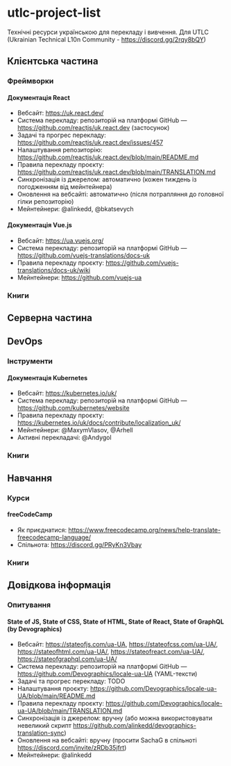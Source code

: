 # utlc-project-list

Технічні ресурси українською для перекладу і вивчення.
Для UTLC (Ukrainian Technical L10n Community - https://discord.gg/2rqy8bQY)

## Клієнтська частина

### Фреймворки

#### Документація React
- Вебсайт: https://uk.react.dev/
- Система перекладу: репозиторій на платформі GitHub — https://github.com/reactjs/uk.react.dev (застосунок)
- Задачі та прогрес перекладу: https://github.com/reactjs/uk.react.dev/issues/457
- Налаштування репозиторію: https://github.com/reactjs/uk.react.dev/blob/main/README.md
- Правила перекладу проєкту: https://github.com/reactjs/uk.react.dev/blob/main/TRANSLATION.md
- Синхронізація із джерелом: автоматично (кожен тиждень із погодженням від мейнтейнера)
- Оновлення на вебсайті: автоматично (після потрапляння до головної гілки репозиторію)
- Мейнтейнери: @alinkedd, @bkatsevych

#### Документація Vue.js
- Вебсайт: https://ua.vuejs.org/
- Система перекладу: репозиторій на платформі GitHub — https://github.com/vuejs-translations/docs-uk
- Правила перекладу проєкту: https://github.com/vuejs-translations/docs-uk/wiki
- Мейнтейнери: https://github.com/vuejs-ua

### Книги

## Серверна частина

## DevOps

### Інструменти

#### Документація Kubernetes
- Вебсайт: https://kubernetes.io/uk/
- Система перекладу: репозиторій на платформі GitHub — https://github.com/kubernetes/website
- Правила перекладу проєкту: https://kubernetes.io/uk/docs/contribute/localization_uk/
- Мейнтейнери: @MaxymVlasov, @Arhell
- Активні перекладачі: @Andygol

### Книги

## Навчання

### Курси

#### freeCodeCamp

- Як приєднатися: https://www.freecodecamp.org/news/help-translate-freecodecamp-language/
- Спільнота: https://discord.gg/PRyKn3Vbay

### Книги

## Довідкова інформація

### Опитування

#### State of JS, State of CSS, State of HTML, State of React, State of GraphQL (by Devographics)
- Вебсайт: https://stateofjs.com/ua-UA,  https://stateofcss.com/ua-UA/, https://stateofhtml.com/ua-UA/, https://stateofreact.com/ua-UA/, https://stateofgraphql.com/ua-UA/
- Система перекладу: репозиторій на платформі GitHub — https://github.com/Devographics/locale-ua-UA (YAML-тексти)
- Задачі та прогрес перекладу: TODO
- Налаштування проєкту: https://github.com/Devographics/locale-ua-UA/blob/main/README.md
- Правила перекладу проєкту: https://github.com/Devographics/locale-ua-UA/blob/main/TRANSLATION.md
- Синхронізація із джерелом: вручну (або можна використовувати невеликий скрипт https://github.com/alinkedd/devographics-translation-sync)
- Оновлення на вебсайті: вручну (просити SachaG в спільноті https://discord.com/invite/zRDb35jfrt)
- Мейнтейнери: @alinkedd
